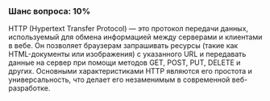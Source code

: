 ### Шанс вопроса: 10%

HTTP (Hypertext Transfer Protocol) — это протокол передачи данных, используемый для обмена информацией между серверами и клиентами в вебе. Он позволяет браузерам запрашивать ресурсы (такие как HTML-документы или изображения) с указанного URL и передавать данные на сервер при помощи методов GET, POST, PUT, DELETE и других. Основными характеристиками HTTP являются его простота и универсальность, что делает его незаменимым в современной веб-разработке.